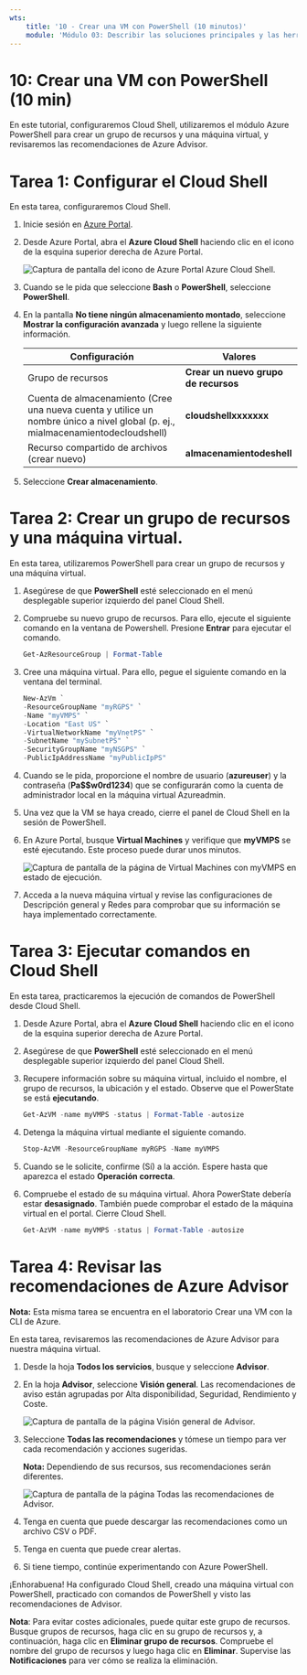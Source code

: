 ```yaml
---
wts:
    title: '10 - Crear una VM con PowerShell (10 minutos)'
    module: 'Módulo 03: Describir las soluciones principales y las herramientas de administración'
---
```

# 10: Crear una VM con PowerShell (10 min)

En este tutorial, configuraremos Cloud Shell, utilizaremos el módulo Azure PowerShell para crear un grupo de recursos y una máquina virtual, y revisaremos las recomendaciones de Azure Advisor. 

# Tarea 1: Configurar el Cloud Shell 

En esta tarea, configuraremos Cloud Shell. 

1. Inicie sesión en [Azure Portal](https://portal.azure.com).

2. Desde Azure Portal, abra el **Azure Cloud Shell** haciendo clic en el icono de la esquina superior derecha de Azure Portal.

    ![Captura de pantalla del icono de Azure Portal Azure Cloud Shell.](../images/1002.png)

3. Cuando se le pida que seleccione **Bash** o **PowerShell**, seleccione **PowerShell**.

4. En la pantalla **No tiene ningún almacenamiento montado**, seleccione **Mostrar la configuración avanzada** y luego rellene la siguiente información.

    | Configuración | Valores |
    |  -- | -- |
    | Grupo de recursos | **Crear un nuevo grupo de recursos** |
    | Cuenta de almacenamiento (Cree una nueva cuenta y utilice un nombre único a nivel global (p. ej., mialmacenamientodecloudshell) | **cloudshellxxxxxxx** |
    | Recurso compartido de archivos (crear nuevo) | **almacenamientodeshell** |

5. Seleccione **Crear almacenamiento**.

# Tarea 2: Crear un grupo de recursos y una máquina virtual.

En esta tarea, utilizaremos PowerShell para crear un grupo de recursos y una máquina virtual.  

1. Asegúrese de que **PowerShell** esté seleccionado en el menú desplegable superior izquierdo del panel Cloud Shell.

2. Compruebe su nuevo grupo de recursos. Para ello, ejecute el siguiente comando en la ventana de Powershell. Presione **Entrar** para ejecutar el comando.

    ```PowerShell
    Get-AzResourceGroup | Format-Table
    ```

3. Cree una máquina virtual. Para ello, pegue el siguiente comando en la ventana del terminal. 

    ```PowerShell
    New-AzVm `
    -ResourceGroupName "myRGPS" `
    -Name "myVMPS" `
    -Location "East US" `
    -VirtualNetworkName "myVnetPS" `
    -SubnetName "mySubnetPS" `
    -SecurityGroupName "myNSGPS" `
    -PublicIpAddressName "myPublicIpPS"
    ```
    
4. Cuando se le pida, proporcione el nombre de usuario (**azureuser**) y la contraseña (**Pa$$w0rd1234**) que se configurarán como la cuenta de administrador local en la máquina virtual Azureadmin.

5. Una vez que la VM se haya creado, cierre el panel de Cloud Shell en la sesión de PowerShell.

6. En Azure Portal, busque **Virtual Machines** y verifique que **myVMPS** se esté ejecutando. Este proceso puede durar unos minutos.

    ![Captura de pantalla de la página de Virtual Machines con myVMPS en estado de ejecución.](../images/1001.png)

7. Acceda a la nueva máquina virtual y revise las configuraciones de Descripción general y Redes para comprobar que su información se haya implementado correctamente. 

# Tarea 3: Ejecutar comandos en Cloud Shell

En esta tarea, practicaremos la ejecución de comandos de PowerShell desde Cloud Shell. 

1. Desde Azure Portal, abra el **Azure Cloud Shell** haciendo clic en el icono de la esquina superior derecha de Azure Portal.

2. Asegúrese de que **PowerShell** esté seleccionado en el menú desplegable superior izquierdo del panel Cloud Shell.

3. Recupere información sobre su máquina virtual, incluido el nombre, el grupo de recursos, la ubicación y el estado. Observe que el PowerState se está **ejecutando**.

    ```PowerShell
    Get-AzVM -name myVMPS -status | Format-Table -autosize
    ```

4. Detenga la máquina virtual mediante el siguiente comando. 

    ```PowerShell
    Stop-AzVM -ResourceGroupName myRGPS -Name myVMPS
    ```
5. Cuando se le solicite, confirme (Sí) a la acción. Espere hasta que aparezca el estado **Operación correcta**.

6. Compruebe el estado de su máquina virtual. Ahora PowerState debería estar **desasignado**. También puede comprobar el estado de la máquina virtual en el portal. Cierre Cloud Shell.

    ```PowerShell
    Get-AzVM -name myVMPS -status | Format-Table -autosize
    ```

# Tarea 4: Revisar las recomendaciones de Azure Advisor

**Nota:** Esta misma tarea se encuentra en el laboratorio Crear una VM con la CLI de Azure. 

En esta tarea, revisaremos las recomendaciones de Azure Advisor para nuestra máquina virtual. 

1. Desde la hoja **Todos los servicios**, busque y seleccione **Advisor**. 

2. En la hoja **Advisor**, seleccione **Visión general**. Las recomendaciones de aviso están agrupadas por Alta disponibilidad, Seguridad, Rendimiento y Coste. 

    ![Captura de pantalla de la página Visión general de Advisor. ](../images/1003.png)

3. Seleccione **Todas las recomendaciones** y tómese un tiempo para ver cada recomendación y acciones sugeridas. 

    **Nota:** Dependiendo de sus recursos, sus recomendaciones serán diferentes. 

    ![Captura de pantalla de la página Todas las recomendaciones de Advisor. ](../images/1004.png)

4. Tenga en cuenta que puede descargar las recomendaciones como un archivo CSV o PDF. 

5. Tenga en cuenta que puede crear alertas. 

6. Si tiene tiempo, continúe experimentando con Azure PowerShell. 

¡Enhorabuena! Ha configurado Cloud Shell, creado una máquina virtual con PowerShell, practicado con comandos de PowerShell y visto las recomendaciones de Advisor.

**Nota**: Para evitar costes adicionales, puede quitar este grupo de recursos. Busque grupos de recursos, haga clic en su grupo de recursos y, a continuación, haga clic en **Eliminar grupo de recursos**. Compruebe el nombre del grupo de recursos y luego haga clic en **Eliminar**. Supervise las **Notificaciones** para ver cómo se realiza la eliminación.
